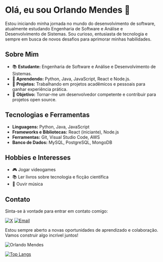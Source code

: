 # Olá, eu sou Orlando Mendes 👋

Estou iniciando minha jornada no mundo do desenvolvimento de software, atualmente estudando Engenharia de Software e Análise e Desenvolvimento de Sistemas. Sou curioso, entusiasta de tecnologia e sempre em busca de novos desafios para aprimorar minhas habilidades.

## Sobre Mim

- 📚 **Estudante:** Engenharia de Software e Análise e Desenvolvimento de Sistemas.
- 🌱 **Aprendendo:** Python, Java, JavaScript, React e Node.js.
- 💼 **Projetos:** Trabalhando em projetos acadêmicos e pessoais para ganhar experiência prática.
- 🎯 **Objetivo:** Tornar-me um desenvolvedor competente e contribuir para projetos open source.

## Tecnologias e Ferramentas

- **Linguagens:** Python, Java, JavaScript
- **Frameworks e Bibliotecas:** React (iniciante), Node.js
- **Ferramentas:** Git, Visual Studio Code, AWS
- **Banco de Dados:** MySQL, PostgreSQL, MongoDB

## Hobbies e Interesses

- 🎮 Jogar videogames
- 📚 Ler livros sobre tecnologia e ficção científica
- 🎵 Ouvir música

## Contato

Sinta-se à vontade para entrar em contato comigo:

[![X](https://img.shields.io/badge/X-000000?style=for-the-badge&logo=x&logoColor=white)](https://x.com/OrlandoMendess)
[![Email](https://img.shields.io/badge/Outlook-0078D4?style=for-the-badge&logo=microsoft-outlook&logoColor=white)](mailto:o_mendes@outlook.com.br)


Estou sempre aberto a novas oportunidades de aprendizado e colaboração. Vamos construir algo incrível juntos!


![Orlando Mendes](https://github-readme-stats.vercel.app/api?username=omendess&show_icons=true&theme=radical)

[![Top Langs](https://github-readme-stats.vercel.app/api/top-langs/?username=omendess&layout=compact&theme=radical)](https://github.com/anuraghazra/github-readme-stats)



<!--
**omendess/omendess** is a ✨ _special_ ✨ repository because its `README.md` (this file) appears on your GitHub profile.

Here are some ideas to get you started:

- 🔭 I’m currently working on ...
- 🌱 I’m currently learning ...
- 👯 I’m looking to collaborate on ...
- 🤔 I’m looking for help with ...
- 💬 Ask me about ...
- 📫 How to reach me: ...
- 😄 Pronouns: ...
- ⚡ Fun fact: ...
-->
